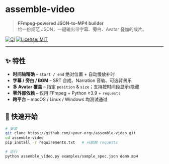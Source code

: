 # assemble-video

> **FFmpeg-powered JSON-to-MP4 builder**  
> 给一份规范 JSON，一键输出带字幕、旁白、Avatar 叠加的成片。

[![CI](https://github.com/<your-org>/assemble-video/actions/workflows/ci.yml/badge.svg)](https://github.com/<your-org>/assemble-video/actions/workflows/ci.yml)
[![License: MIT](https://img.shields.io/badge/License-MIT-green.svg)](LICENSE)

---

## ✨ 特性
- **时间轴精确** – `start / end` 绝对位置 + 自动慢放补时  
- **字幕 / 旁白 / BGM** – SRT 合成、Narration 音轨、可选背景乐  
- **多 Avatar 覆盖** – 指定 `position` & `size`；支持按时间段显示/隐藏  
- **零外部依赖** – 仅用 FFmpeg + Python ≥3.9 + `requests`  
- **跨平台** – macOS / Linux / Windows 均测试通过

## 🚀 快速开始
```bash
# 安装
git clone https://github.com/<your-org>/assemble-video.git
cd assemble-video
pip install -r requirements.txt   # 只依赖 requests

# 运行
python assemble_video.py examples/sample_spec.json demo.mp4
